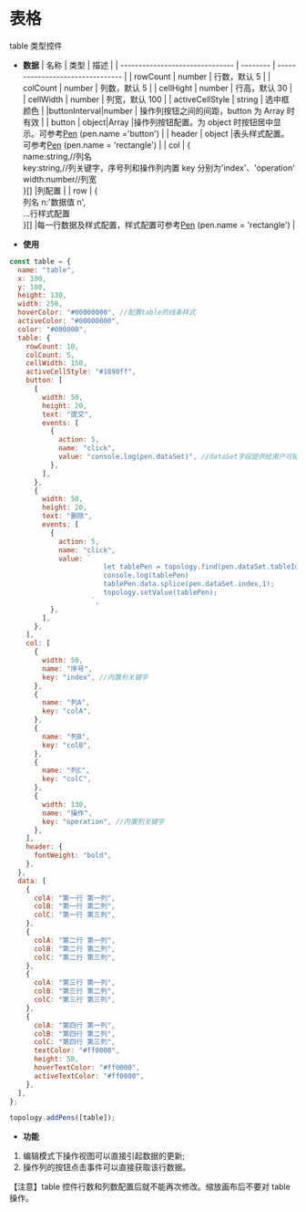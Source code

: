 # 表格

table 类型控件

- **数据**
  | 名称 | 类型 | 描述 |
  | ------------------------------- | -------- | -------------------------------- |
  | rowCount | number | 行数，默认 5 |
  | colCount | number | 列数，默认 5 |
  | cellHight | number | 行高，默认 30 |
  | cellWidth | number | 列宽，默认 100 |
  | activeCellStyle | string | 选中框颜色 |
  |buttonInterval|number | 操作列按钮之间的间距，button 为 Array 时有效 |
  | button | object\|Array |操作列按钮配置。为 object 时按钮居中显示。可参考[Pen](/api/pen) \(pen.name ='button'\) |
  | header | object |表头样式配置。可参考[Pen](/api/pen) \(pen.name = 'rectangle'\) |
  | col | {<br/> name:string,//列名 <br/>key:string,//列关键字，序号列和操作列内置 key 分别为'index'、'operation' <br/>width:number//列宽 <br/>}[] |列配置 |
  | row | { <br/> 列名 n:'数据值 n', <br/> ...行样式配置<br/> }[] |每一行数据及样式配置，样式配置可参考[Pen](/api/pen) \(pen.name = 'rectangle'\) |

- **使用**

```js
const table = {
  name: "table",
  x: 100,
  y: 100,
  height: 130,
  width: 250,
  hoverColor: "#00000000", //配置table的线条样式
  activeColor: "#00000000",
  color: "#000000",
  table: {
    rowCount: 10,
    colCount: 5,
    cellWidth: 150,
    activeCellStyle: "#1890ff",
    button: [
      {
        width: 50,
        height: 20,
        text: "提交",
        events: [
          {
            action: 5,
            name: "click",
            value: "console.log(pen.dataSet)", //dataSet字段提供给用户可操作的数据
          },
        ],
      },
      {
        width: 50,
        height: 20,
        text: "删除",
        events: [
          {
            action: 5,
            name: "click",
            value: `
                       let tablePen = topology.find(pen.dataSet.tableId)[0];
                       console.log(tablePen)
                       tablePen.data.splice(pen.dataSet.index,1);
                       topology.setValue(tablePen);
                    `,
          },
        ],
      },
    ],
    col: [
      {
        width: 50,
        name: "序号",
        key: "index", //内置列关键字
      },
      {
        name: "列A",
        key: "colA",
      },
      {
        name: "列B",
        key: "colB",
      },
      {
        name: "列C",
        key: "colC",
      },
      {
        width: 130,
        name: "操作",
        key: "operation", //内置列关键字
      },
    ],
    header: {
      fontWeight: "bold",
    },
  },
  data: [
    {
      colA: "第一行 第一列",
      colB: "第一行 第二列",
      colC: "第一行 第三列",
    },
    {
      colA: "第二行 第一列",
      colB: "第二行 第二列",
      colC: "第二行 第三列",
    },
    {
      colA: "第三行 第一列",
      colB: "第三行 第二列",
      colC: "第三行 第三列",
    },
    {
      colA: "第四行 第一列",
      colB: "第四行 第二列",
      colC: "第四行 第三列",
      textColor: "#ff0000",
      height: 50,
      hoverTextColor: "#ff0000",
      activeTextColor: "#ff0000",
    },
  ],
};

topology.addPens([table]);
```

- **功能**

1. 编辑模式下操作视图可以直接引起数据的更新;
2. 操作列的按钮点击事件可以直接获取该行数据。

【注意】table 控件行数和列数配置后就不能再次修改。缩放画布后不要对 table 操作。
